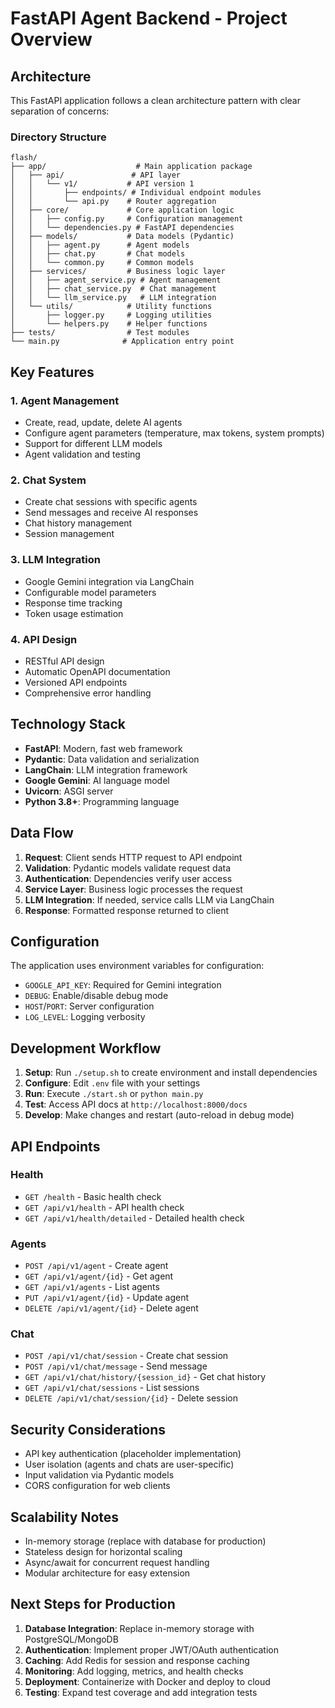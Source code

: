# FastAPI Agent Backend - Project Overview

## Architecture

This FastAPI application follows a clean architecture pattern with clear separation of concerns:

### Directory Structure
```
flash/
├── app/                    # Main application package
│   ├── api/               # API layer
│   │   └── v1/           # API version 1
│   │       ├── endpoints/ # Individual endpoint modules
│   │       └── api.py    # Router aggregation
│   ├── core/             # Core application logic
│   │   ├── config.py     # Configuration management
│   │   └── dependencies.py # FastAPI dependencies
│   ├── models/           # Data models (Pydantic)
│   │   ├── agent.py      # Agent models
│   │   ├── chat.py       # Chat models
│   │   └── common.py     # Common models
│   ├── services/         # Business logic layer
│   │   ├── agent_service.py # Agent management
│   │   ├── chat_service.py  # Chat management
│   │   └── llm_service.py   # LLM integration
│   └── utils/            # Utility functions
│       ├── logger.py     # Logging utilities
│       └── helpers.py    # Helper functions
├── tests/                # Test modules
└── main.py              # Application entry point
```

## Key Features

### 1. Agent Management
- Create, read, update, delete AI agents
- Configure agent parameters (temperature, max tokens, system prompts)
- Support for different LLM models
- Agent validation and testing

### 2. Chat System
- Create chat sessions with specific agents
- Send messages and receive AI responses
- Chat history management
- Session management

### 3. LLM Integration
- Google Gemini integration via LangChain
- Configurable model parameters
- Response time tracking
- Token usage estimation

### 4. API Design
- RESTful API design
- Automatic OpenAPI documentation
- Versioned API endpoints
- Comprehensive error handling

## Technology Stack

- **FastAPI**: Modern, fast web framework
- **Pydantic**: Data validation and serialization
- **LangChain**: LLM integration framework
- **Google Gemini**: AI language model
- **Uvicorn**: ASGI server
- **Python 3.8+**: Programming language

## Data Flow

1. **Request**: Client sends HTTP request to API endpoint
2. **Validation**: Pydantic models validate request data
3. **Authentication**: Dependencies verify user access
4. **Service Layer**: Business logic processes the request
5. **LLM Integration**: If needed, service calls LLM via LangChain
6. **Response**: Formatted response returned to client

## Configuration

The application uses environment variables for configuration:

- `GOOGLE_API_KEY`: Required for Gemini integration
- `DEBUG`: Enable/disable debug mode
- `HOST`/`PORT`: Server configuration
- `LOG_LEVEL`: Logging verbosity

## Development Workflow

1. **Setup**: Run `./setup.sh` to create environment and install dependencies
2. **Configure**: Edit `.env` file with your settings
3. **Run**: Execute `./start.sh` or `python main.py`
4. **Test**: Access API docs at `http://localhost:8000/docs`
5. **Develop**: Make changes and restart (auto-reload in debug mode)

## API Endpoints

### Health
- `GET /health` - Basic health check
- `GET /api/v1/health` - API health check
- `GET /api/v1/health/detailed` - Detailed health check

### Agents
- `POST /api/v1/agent` - Create agent
- `GET /api/v1/agent/{id}` - Get agent
- `GET /api/v1/agents` - List agents
- `PUT /api/v1/agent/{id}` - Update agent
- `DELETE /api/v1/agent/{id}` - Delete agent

### Chat
- `POST /api/v1/chat/session` - Create chat session
- `POST /api/v1/chat/message` - Send message
- `GET /api/v1/chat/history/{session_id}` - Get chat history
- `GET /api/v1/chat/sessions` - List sessions
- `DELETE /api/v1/chat/session/{id}` - Delete session

## Security Considerations

- API key authentication (placeholder implementation)
- User isolation (agents and chats are user-specific)
- Input validation via Pydantic models
- CORS configuration for web clients

## Scalability Notes

- In-memory storage (replace with database for production)
- Stateless design for horizontal scaling
- Async/await for concurrent request handling
- Modular architecture for easy extension

## Next Steps for Production

1. **Database Integration**: Replace in-memory storage with PostgreSQL/MongoDB
2. **Authentication**: Implement proper JWT/OAuth authentication
3. **Caching**: Add Redis for session and response caching
4. **Monitoring**: Add logging, metrics, and health checks
5. **Deployment**: Containerize with Docker and deploy to cloud
6. **Testing**: Expand test coverage and add integration tests